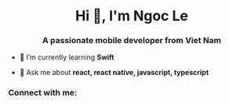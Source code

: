 <h1 align="center">Hi 👋, I'm Ngoc Le</h1>
<h3 align="center">A passionate mobile developer from Viet Nam</h3>

- 🌱 I’m currently learning **Swift**

- 💬 Ask me about **react, react native, javascript, typescript**

<h3 align="left">Connect with me:</h3>
<p align="left">
</p>
